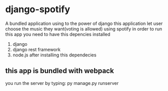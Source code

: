 # django-spotify
A bundled application using to the power of django 
this application let user choose the music they want(voting is allowed) using spotify
in order to run this app you need to have this depencies installed
1. django
2. django rest framework
3. node.js
after installing this dependecies
## this app is bundled with webpack
you run the server by typing: py manage.py runserver
